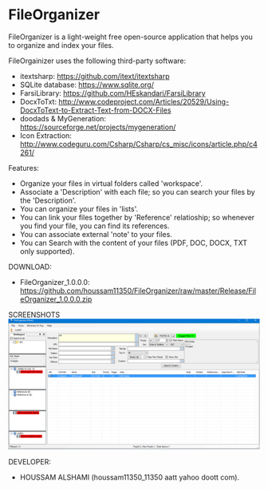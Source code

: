 # FileOrganizer
FileOrganizer is a light-weight free open-source application that helps you to organize and index your files.

FileOrgainizer uses the following third-party software:
- itextsharp: https://github.com/itext/itextsharp
- SQLite database: https://www.sqlite.org/
- FarsiLibrary: https://github.com/HEskandari/FarsiLibrary
- DocxToTxt: http://www.codeproject.com/Articles/20529/Using-DocxToText-to-Extract-Text-from-DOCX-Files
- doodads & MyGeneration: https://sourceforge.net/projects/mygeneration/
- Icon Extraction: http://www.codeguru.com/Csharp/Csharp/cs_misc/icons/article.php/c4261/

Features:
- Organize your files in virtual folders called 'workspace'.
- Associate a 'Description' with each file; so you can search your files by the 'Description'.
- You can organize your files in 'lists'.
- You can link your files together by 'Reference' relatioship; so whenever you find your file, you can find its references.
- You can associate external 'note' to your files.
- You can Search with the content of your files (PDF, DOC, DOCX, TXT only supported).
 

DOWNLOAD:

- FileOrganizer_1.0.0.0: https://github.com/houssam11350/FileOrganizer/raw/master/Release/FileOrganizer_1.0.0.0.zip

SCREENSHOTS
![main window](https://raw.githubusercontent.com/houssam11350/FileOrganizer/master/Screenshots/01.png)

DEVELOPER:

- HOUSSAM ALSHAMI (houssam11350_11350 aatt yahoo doott com).
